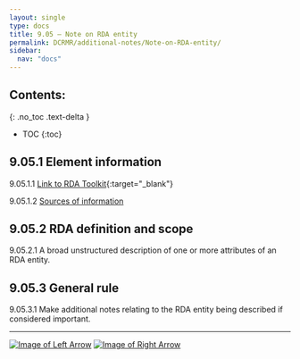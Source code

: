 ```yaml
---
layout: single
type: docs
title: 9.05 — Note on RDA entity
permalink: DCRMR/additional-notes/Note-on-RDA-entity/
sidebar:
  nav: "docs"
---
```


## Contents:
{: .no_toc .text-delta }

- TOC
{:toc}

## 9.05.1 Element information

<a name="9.05.1.1">9.05.1.1</a> [Link to RDA Toolkit](https://beta.rdatoolkit.org/Content/Index?externalId=en-US_ala-1c343ca4-f0a4-3aa8-9918-6bf04e919d96){:target="_blank"}

<a name="9.05.1.2">9.05.1.2</a> [Sources of information](/DCRMR/additional-notes/#9011-sources-of-information)

## 9.05.2 RDA definition and scope

<a name="9.05.2.1">9.05.2.1</a> A broad unstructured description of one or more attributes of an RDA entity.

## 9.05.3 General rule

<a name="9.05.3.1">9.05.3.1</a> Make additional notes relating to the RDA entity being described if considered important.

---

[![Image of Left Arrow](https://rbms-bsc.github.io/DCRMR/assets/pictures/navigation/Arrow_Left.png "9 — Additional notes")](/DCRMR/additional-notes/) [![Image of Right Arrow](https://rbms-bsc.github.io/DCRMR/assets/pictures/navigation/Arrow_Right.png "9.1 — Note on work")](/DCRMR/additional-notes/Note-on-work/)